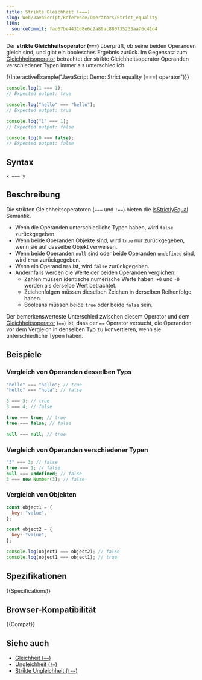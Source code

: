 ```yaml
---
title: Strikte Gleichheit (===)
slug: Web/JavaScript/Reference/Operators/Strict_equality
l10n:
  sourceCommit: fad67be4431d8e6c2a89ac880735233aa76c41d4
---
```


Der **strikte Gleichheitsoperator (`===`)** überprüft, ob seine beiden Operanden gleich sind, und gibt ein boolesches Ergebnis zurück. Im Gegensatz zum [Gleichheitsoperator](/de/docs/Web/JavaScript/Reference/Operators/Equality) betrachtet der strikte Gleichheitsoperator Operanden verschiedener Typen immer als unterschiedlich.

{{InteractiveExample("JavaScript Demo: Strict equality (===) operator")}}

```js interactive-example
console.log(1 === 1);
// Expected output: true

console.log("hello" === "hello");
// Expected output: true

console.log("1" === 1);
// Expected output: false

console.log(0 === false);
// Expected output: false
```

## Syntax

```js-nolint
x === y
```

## Beschreibung

Die strikten Gleichheitsoperatoren (`===` und `!==`) bieten die [IsStrictlyEqual](/de/docs/Web/JavaScript/Guide/Equality_comparisons_and_sameness#strict_equality_using) Semantik.

- Wenn die Operanden unterschiedliche Typen haben, wird `false` zurückgegeben.
- Wenn beide Operanden Objekte sind, wird `true` nur zurückgegeben, wenn sie auf dasselbe Objekt verweisen.
- Wenn beide Operanden `null` sind oder beide Operanden `undefined` sind, wird `true` zurückgegeben.
- Wenn ein Operand `NaN` ist, wird `false` zurückgegeben.
- Andernfalls werden die Werte der beiden Operanden verglichen:
  - Zahlen müssen identische numerische Werte haben. `+0` und `-0` werden als derselbe Wert betrachtet.
  - Zeichenfolgen müssen dieselben Zeichen in derselben Reihenfolge haben.
  - Booleans müssen beide `true` oder beide `false` sein.

Der bemerkenswerteste Unterschied zwischen diesem Operator und dem [Gleichheitsoperator](/de/docs/Web/JavaScript/Reference/Operators/Equality) (`==`) ist, dass der `==` Operator versucht, die Operanden vor dem Vergleich in denselben Typ zu konvertieren, wenn sie unterschiedliche Typen haben.

## Beispiele

### Vergleich von Operanden desselben Typs

```js
"hello" === "hello"; // true
"hello" === "hola"; // false

3 === 3; // true
3 === 4; // false

true === true; // true
true === false; // false

null === null; // true
```

### Vergleich von Operanden verschiedener Typen

```js
"3" === 3; // false
true === 1; // false
null === undefined; // false
3 === new Number(3); // false
```

### Vergleich von Objekten

```js
const object1 = {
  key: "value",
};

const object2 = {
  key: "value",
};

console.log(object1 === object2); // false
console.log(object1 === object1); // true
```

## Spezifikationen

{{Specifications}}

## Browser-Kompatibilität

{{Compat}}

## Siehe auch

- [Gleichheit (`==`)](/de/docs/Web/JavaScript/Reference/Operators/Equality)
- [Ungleichheit (`!=`)](/de/docs/Web/JavaScript/Reference/Operators/Inequality)
- [Strikte Ungleichheit (`!==`)](/de/docs/Web/JavaScript/Reference/Operators/Strict_inequality)

